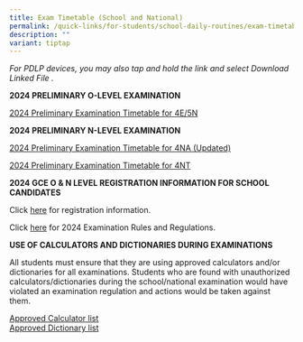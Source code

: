 ```yaml
---
title: Exam Timetable (School and National)
permalink: /quick-links/for-students/school-daily-routines/exam-timetable-school-national/
description: ""
variant: tiptap
---
```

<p><em>For PDLP devices, you may also tap and hold the link and select Download Linked File .</em>
</p>
<p><strong>2024 PRELIMINARY O-LEVEL EXAMINATION</strong>
</p>
<p><a href="/files/2024_O_Level_Prelim_Timetable.pdf" rel="noopener noreferrer nofollow" target="_blank">2024 Preliminary Examination Timetable for 4E/5N</a>
</p>
<p><strong>2024 PRELIMINARY N-LEVEL EXAMINATION</strong>
</p>
<p><a href="/files/2024_N_Prelim_Timetable_4NA_Final__amended_28_May.pdf" rel="noopener noreferrer nofollow" target="_blank">2024 Preliminary Examination Timetable for 4NA (Updated)</a>
</p>
<p><a href="/files/2024_N_Prelim_Timetable_4NT_Final.pdf" rel="noopener noreferrer nofollow" target="_blank">2024 Preliminary Examination Timetable for 4NT</a>
</p>
<p><strong>2024 GCE O &amp; N LEVEL REGISTRATION INFORMATION FOR SCHOOL CANDIDATES</strong>
</p>
<p>Click <a href="https://www.seab.gov.sg/docs/default-source/schooregistrationinformation/2024-gce-n(t)-n(a)-o-level-registration-information-for-school-candidates-(dd-29-feb-24).pdf?sfvrsn=edc2764c_2" rel="noopener noreferrer nofollow" target="_blank">here</a> for
registration information.</p>
<p>Click <a href="https://www.seab.gov.sg/docs/default-source/exam-rules-and-regulations/2024-gce-no-exams-rules_regulations_finalf7bad7fd-27ad-4b48-a1e8-b91f3e4bb81f.pdf" rel="noopener noreferrer nofollow" target="_blank">here</a> for
2024 Examination Rules and Regulations.</p>
<p><strong>USE OF CALCULATORS AND DICTIONARIES DURING EXAMINATIONS</strong>
</p>
<p>All students must ensure that they are using approved calculators and/or
dictionaries for all examinations. Students who are found with unauthorized
calculators/dictionaries during the school/national examination would have
violated an examination regulation and actions would be taken against them.</p>
<p><a href="https://www.seab.gov.sg/docs/default-source/documents/guidelines_calculators.pdf" rel="noopener noreferrer nofollow" target="_blank">Approved Calculator list</a>
<br><a href="https://www.seab.gov.sg/docs/default-source/documents/list_of_dictionaries_for_examination.pdf" rel="noopener noreferrer nofollow" target="_blank">Approved Dictionary list</a>
</p>